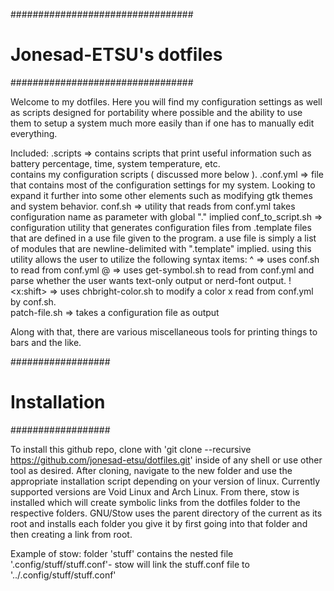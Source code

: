 #################################
#    Jonesad-ETSU's dotfiles	#
#################################

Welcome to my dotfiles. Here you will find my configuration settings as well as scripts designed for portability where possible and the ability to use them to setup a system much more easily than if one has to manually edit everything.

Included:
.scripts =>
	 contains scripts that print useful information such as battery percentage, time, system temperature, etc.  
	contains my configuration scripts ( discussed more below ).
	.conf.yml =>
		file that contains most of the configuration settings for my system. Looking to expand it further into some other elements such as modifying gtk themes and system behavior. 
	conf.sh =>
		utility that reads from conf.yml
		takes configuration name as parameter with global "." implied
	conf_to_script.sh =>
		configuration utility that generates configuration files from .template files that are defined in a use file given to the program.
		a use file is simply a list of modules that are newline-delimited with ".template" implied.
		using this utility allows the user to utilize the following syntax items:
			^<x> => uses conf.sh to read from conf.yml
			@<x> => uses get-symbol.sh to read from conf.yml and parse whether the user wants text-only output or nerd-font output.
			!<x:shift> => uses chbright-color.sh to modify a color x read from conf.yml by conf.sh.   
	patch-file.sh => 
		takes a configuration file as output

Along with that, there are various miscellaneous tools for printing things to bars and the like. 

##################
#  Installation  #
##################

To install this github repo, clone with 'git clone --recursive https://github.com/jonesad-etsu/dotfiles.git' inside of any shell or use other tool as desired. After cloning, navigate to the new folder and use the appropriate installation script depending on your version of linux. Currently supported versions are Void Linux and Arch Linux. From there, stow is installed which will create symbolic links from the dotfiles folder to the respective folders. GNU/Stow uses the parent directory of the current as its root and installs each folder you give it by first going into that folder and then creating a link from root.

Example of stow: folder 'stuff' contains the nested file '.config/stuff/stuff.conf'- stow will link the stuff.conf file to '../.config/stuff/stuff.conf'  
